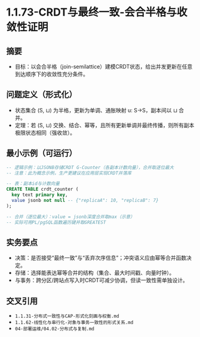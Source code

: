 ﻿# 1.1.73-CRDT与最终一致-会合半格与收敛性证明

## 摘要

- 目标：以会合半格（join-semilattice）建模CRDT状态，给出并发更新在任意到达顺序下的收敛性充分条件。

## 问题定义（形式化）

- 状态集合 (S, ⊔) 为半格，更新为单调、通胀映射 u: S→S，副本间以 ⊔ 合并。
- 定理：若 (S, ⊔) 交换、结合、幂等，且所有更新单调并最终传播，则所有副本极限状态相同（强收敛）。

## 最小示例（可运行）

```sql
-- 逻辑示例：以JSONB存储CRDT G-Counter（各副本计数向量），合并取逐位最大
-- 注意：此为概念示例，生产更建议在应用层实现CRDT并落库

-- 表：副本id与计数向量
CREATE TABLE crdt_counter (
  key text primary key,
  value jsonb not null -- {"replicaA": 10, "replicaB": 7}
);

-- 合并（逐位最大）：value = jsonb深度合并取max（示意）
-- 实际可用PL/pgSQL函数遍历键并取GREATEST
```

## 实务要点

- 决策：是否接受“最终一致”与“丢弃次序信息”；冲突语义应由幂等合并函数决定。
- 存储：选择能表达幂等合并的结构（集合、最大时间戳、向量时钟）。
- 与事务：跨分区/跨站点写入时CRDT可减少协调，但读一致性需单独设计。

## 交叉引用

- `1.1.31-分布式一致性与CAP-形式化刻画与权衡.md`
- `1.1.62-线性化与串行化-对象与事务一致性的形式关系.md`
- `04-部署运维/04.02-分布式与复制.md`
